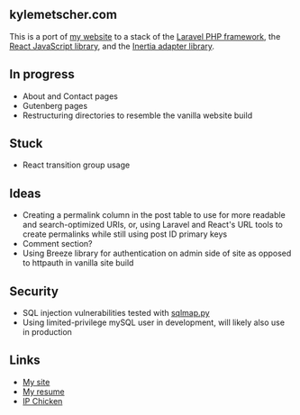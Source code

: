 ## kylemetscher.com

This is a port of [my website](https://github.com/kmetscher/kylemetscher-dot-com) to a stack of the [Laravel PHP framework](https://laravel.com/), the [React JavaScript library](https://reactjs.org/), and the [Inertia adapter library](https://inertiajs.com/).

## In progress

- About and Contact pages
- Gutenberg pages
- Restructuring directories to resemble the vanilla website build

## Stuck

- React transition group usage

## Ideas

- Creating a permalink column in the post table to use for more readable and search-optimized URIs, or, using Laravel and React's URL tools to create permalinks while still using post ID primary keys
- Comment section?
- Using Breeze library for authentication on admin side of site as opposed to httpauth in vanilla site build

## Security

- SQL injection vulnerabilities tested with [sqlmap.py](https://github.com/sqlmapproject/sqlmap)
- Using limited-privilege mySQL user in development, will likely also use in production

## Links

- [My site](https://kylemetscher.com)
- [My resume](https://my.indeed.com/p/kylem-7bs7wxv)
- [IP Chicken](https://ipchicken.com)
